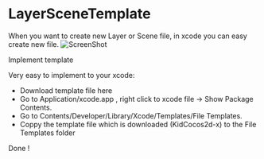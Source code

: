LayerSceneTemplate
==================

When you want to create new Layer or Scene file, in xcode you can easy create new file. 
![ScreenShot](http://i.gyazo.com/59ae1559152c935a7e3e6caa3fd58ddb.png)

Implement template

Very easy to implement to your xcode:
- Download template file here
- Go to Application/xcode.app , right click to xcode file -> Show Package Contents.
- Go to Contents/Developer/Library/Xcode/Templates/File Templates.
- Coppy the template file which  is downloaded (KidCocos2d-x) to the File Templates folder 

Done !
